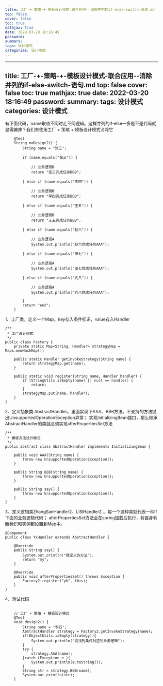 ```yaml
---
title: 工厂-+-策略-+-模板设计模式-联合应用--消除并列的if-else-switch-语句.md
top: false
cover: false
toc: true
mathjax: true
date: 2022-03-20 18:16:49
password:
summary:
tags: 设计模式
categories: 设计模式
---
```

---
title: 工厂-+-策略-+-模板设计模式-联合应用--消除并列的if-else-switch-语句.md
top: false
cover: false
toc: true
mathjax: true
date: 2022-03-20 18:16:49
password:
summary:
tags: 设计模式
categories: 设计模式
---
有下面代码，name取值不同时走不同逻辑。这样并列的if-else一多是不是代码就显得臃肿？我们来使用工厂 + 策略 + 模板设计模式消除它
~~~
	@Test
	String noDesign2() {
		String name = "张三";

		if (name.equals("张三")) {

			// 业务逻辑B
			return "张三完成任务BBB";

		} else if (name.equals("李四")) {

			// 业务逻辑B
			return "李四完成任务BBB";

		} else if (name.equals("王五")) {

			// 业务逻辑B
			return "王五完成任务BBB";

		} else if (name.equals("赵六")) {

			// 业务逻辑A
			System.out.println("赵六完成任务AAA");

		} else if (name.equals("田七")) {

			// 业务逻辑A
			System.out.println("田七完成任务AAA");

		} else if (name.equals("亢八")) {

			// 业务逻辑A
			System.out.println("亢八完成任务AAA");

		}
		return "end";
	}
~~~
1、工厂类，定义一个Map。key存入条件标识，value存入Handler 
~~~
/**
 * 工厂设计模式
 */
public class Factory {
    private static Map<String, Handler> strategyMap = Maps.newHashMap();

    public static Handler getInvokeStrategy(String name) {
        return strategyMap.get(name);
    }

    public static void register(String name, Handler handler) {
        if (StringUtils.isEmpty(name) || null == handler) {
            return;
        }
        strategyMap.put(name, handler);
    }
}

~~~

2、定义抽象类 AbstractHandler。里面实现下AAA、BBB方法。不支持的方法抛出UnsupportedOperationException异常；
实现InitializingBean接口，那么继承AbstractHandler的类就必须实现afterPropertiesSet方法
~~~
/**
 * 模板方法设计模式
 */
public abstract class AbstractHandler implements InitializingBean {

    public void AAA(String name) {
        throw new UnsupportedOperationException();
    }

    public String BBB(String name) {
        throw new UnsupportedOperationException();
    }

    public String say() {
        throw new UnsupportedOperationException();
    }
}
~~~

3、定义逻辑类ZhangSanHandler2、LiSiHandler2.... 每一个这种类就代表一种if下面的业务逻辑代码；
afterPropertiesSet方法会在spring加载后执行，将自身判断标识和实例都设置到Map中。
~~~
@Component
public class YkHandler extends AbstractHandler {

    @Override
    public String say() {
        System.out.println("我定义的方法");
        return "my";
    }

    @Override
    public void afterPropertiesSet() throws Exception {
        Factory2.register("yk", this);
    }
}
~~~


4、测试代码
~~~

	// 工厂 + 策略 + 模板设计模式
	@Test
	void design2() {
		String name = "李四";
		AbstractHandler strategy = Factory2.getInvokeStrategy(name);
		if(ObjectUtils.isEmpty(strategy)){
			System.out.println("没找到条件对应的业务逻辑");
		}
		try {
			strategy.AAA(name);
		}catch (Exception e ){
			System.out.println(e.toString());
		}
		String str = strategy.BBB(name);
		System.out.println(str);
	}
~~~
